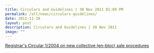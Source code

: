```yaml
---
title: Circulars and Guidelines | 30 Nov 2011 01:09 PM
permalink: /all/news/circulars-guidelines/
date: 2011-11-30
layout: post
description: Circulars and Guidelines | 30 Nov 2011
image: ""
---
```

[Registrar's Circular 1/2004 on new collective (en-bloc) sale procedures](https://www.stratatb.gov.sg/resources-guidelines-registrars-circular.html#)